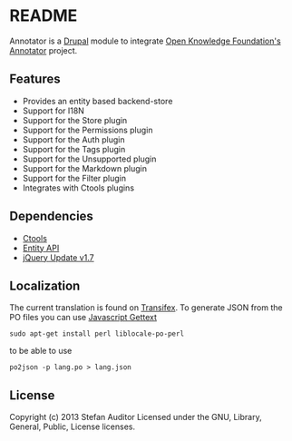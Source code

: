 # README

Annotator is a [Drupal](http://drupal.org/ "Drupal.org") module to integrate
[Open Knowledge Foundation's Annotator](http://okfnlabs.org/annotator/ "Annotator")
project.

## Features

* Provides an entity based backend-store
* Support for I18N
* Support for the Store plugin
* Support for the Permissions plugin
* Support for the Auth plugin
* Support for the Tags plugin
* Support for the Unsupported plugin
* Support for the Markdown plugin
* Support for the Filter plugin
* Integrates with Ctools plugins

## Dependencies

* [Ctools](http://drupal.org/project/ctools "Ctools")
* [Entity API](http://drupal.org/project/entity "Entity API")
* [jQuery Update v1.7](http://drupal.org/project/jquery_update "jQuery Update")

## Localization

The current translation is found on [Transifex](https://www.transifex.com/projects/p/annotator/ "Transifex").
To generate JSON from the PO files you can use [Javascript Gettext](http://jsgettext.berlios.de/ "Javascript Gettext")

`sudo apt-get install perl liblocale-po-perl`

to be able to use

`po2json -p lang.po > lang.json`

## License
Copyright (c) 2013 Stefan Auditor
Licensed under the GNU, Library, General, Public, License licenses.
